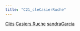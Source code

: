 ```yaml
---
title: "C21_cleCasierRuche"
---
```


[Clés](notes/equipements/cles/C_Clés.md) [Casiers Ruche](notes/equipements/consommables/C_CasierRuche.md) [sandraGarcia](notes/utilisateurs/beneficiaires/sandraGarcia.md)